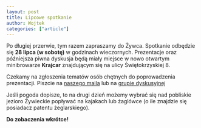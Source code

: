 ```yaml
---
layout: post
title: Lipcowe spotkanie
author: Wojtek
categories: ["article"]
---
```


Po długiej przerwie, tym razem zapraszamy do Żywca. Spotkanie odbędzie
się **28 lipca (w sobotę)** w godzinach wieczornych. Prezentacje oraz
późniejsza piwna dyskusja będą miały miejsce w nowo otwartym
minibrowarze **Krajcar** znajdującym się na ulicy Świętokrzyskiej 8.

Czekamy na zgłoszenia tematów osób chętnych do poprowadzenia
prezentacji. Piszcie na [naszego maila](mailto:spotkania@srug.pl) lub na
[grupie
dyskusyjnej](http://groups.google.com/group/silesian-ruby-user-group)

Jeśli pogoda dopisze, to na drugi dzień możemy wybrać się nad pobliskie
jezioro Żywieckie popływać na kajakach lub żaglówce (o ile znajdzie się
posiadacz patentu żeglarskiego).

**Do zobaczenia wkrótce!**

